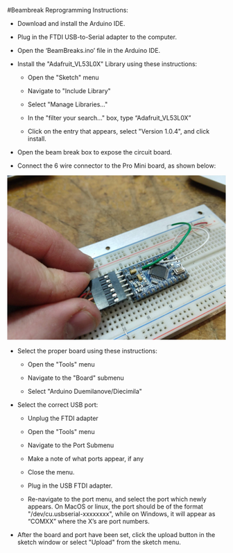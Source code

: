 #Beambreak Reprogramming Instructions:

* Download and install the Arduino IDE.

* Plug in the FTDI USB-to-Serial adapter to the computer.

* Open the ‘BeamBreaks.ino’ file in the Arduino IDE.

* Install the "Adafruit_VL53L0X" Library using these instructions:

    * Open the "Sketch" menu

    * Navigate to "Include Library"

    * Select "Manage Libraries..."

    * In the "filter your search..." box, type “Adafruit_VL53L0X”

    * Click on the entry that appears, select "Version 1.0.4", and click install.

* Open the beam break box to expose the circuit board.

* Connect the 6 wire connector to the Pro Mini board, as shown below:

![image alt text](image_0.jpg)

* Select the proper board using these instructions:

    * Open the "Tools" menu

    * Navigate to the "Board" submenu

    * Select "Arduino Duemilanove/Diecimila"

* Select the correct USB port:

    * Unplug the FTDI adapter

    * Open the "Tools" menu

    * Navigate to the Port Submenu

    * Make a note of what ports appear, if any

    * Close the menu.

    * Plug in the USB FTDI adapter.

    * Re-navigate to the port menu, and select the port which newly appears. On MacOS or linux, the port should be of the format "/dev/cu.usbserial-xxxxxxxx", while on Windows, it will appear as “COMXX” where the X’s are port numbers.

* After the board and port have been set, click the upload button in the sketch window or select "Upload" from the sketch menu.
